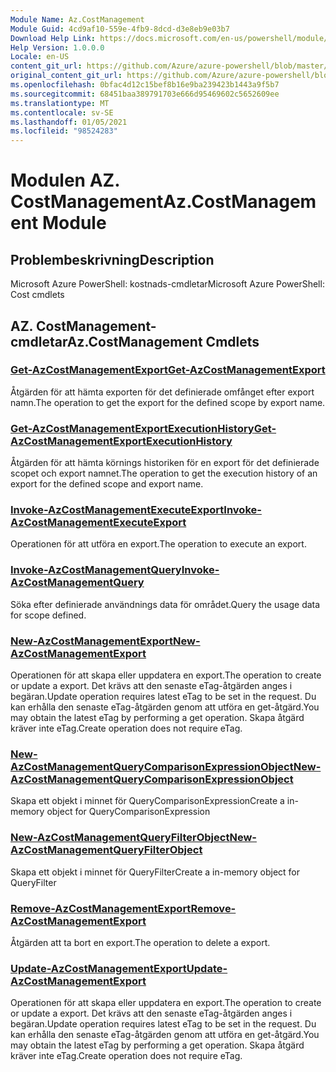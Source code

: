 ```yaml
---
Module Name: Az.CostManagement
Module Guid: 4cd9af10-559e-4fb9-8dcd-d3e8eb9e03b7
Download Help Link: https://docs.microsoft.com/en-us/powershell/module/az.costmanagement
Help Version: 1.0.0.0
Locale: en-US
content_git_url: https://github.com/Azure/azure-powershell/blob/master/src/CostManagement/help/Az.CostManagement.md
original_content_git_url: https://github.com/Azure/azure-powershell/blob/master/src/CostManagement/help/Az.CostManagement.md
ms.openlocfilehash: 0bfac4d12c15bef8b16e9ba239423b1443a9f5b7
ms.sourcegitcommit: 68451baa389791703e666d95469602c5652609ee
ms.translationtype: MT
ms.contentlocale: sv-SE
ms.lasthandoff: 01/05/2021
ms.locfileid: "98524283"
---
```

# <span data-ttu-id="34b3d-101">Modulen AZ. CostManagement</span><span class="sxs-lookup"><span data-stu-id="34b3d-101">Az.CostManagement Module</span></span>
## <span data-ttu-id="34b3d-102">Problembeskrivning</span><span class="sxs-lookup"><span data-stu-id="34b3d-102">Description</span></span>
<span data-ttu-id="34b3d-103">Microsoft Azure PowerShell: kostnads-cmdletar</span><span class="sxs-lookup"><span data-stu-id="34b3d-103">Microsoft Azure PowerShell: Cost cmdlets</span></span>

## <span data-ttu-id="34b3d-104">AZ. CostManagement-cmdletar</span><span class="sxs-lookup"><span data-stu-id="34b3d-104">Az.CostManagement Cmdlets</span></span>
### [<span data-ttu-id="34b3d-105">Get-AzCostManagementExport</span><span class="sxs-lookup"><span data-stu-id="34b3d-105">Get-AzCostManagementExport</span></span>](Get-AzCostManagementExport.md)
<span data-ttu-id="34b3d-106">Åtgärden för att hämta exporten för det definierade omfånget efter export namn.</span><span class="sxs-lookup"><span data-stu-id="34b3d-106">The operation to get the export for the defined scope by export name.</span></span>

### [<span data-ttu-id="34b3d-107">Get-AzCostManagementExportExecutionHistory</span><span class="sxs-lookup"><span data-stu-id="34b3d-107">Get-AzCostManagementExportExecutionHistory</span></span>](Get-AzCostManagementExportExecutionHistory.md)
<span data-ttu-id="34b3d-108">Åtgärden för att hämta körnings historiken för en export för det definierade scopet och export namnet.</span><span class="sxs-lookup"><span data-stu-id="34b3d-108">The operation to get the execution history of an export for the defined scope and export name.</span></span>

### [<span data-ttu-id="34b3d-109">Invoke-AzCostManagementExecuteExport</span><span class="sxs-lookup"><span data-stu-id="34b3d-109">Invoke-AzCostManagementExecuteExport</span></span>](Invoke-AzCostManagementExecuteExport.md)
<span data-ttu-id="34b3d-110">Operationen för att utföra en export.</span><span class="sxs-lookup"><span data-stu-id="34b3d-110">The operation to execute an export.</span></span>

### [<span data-ttu-id="34b3d-111">Invoke-AzCostManagementQuery</span><span class="sxs-lookup"><span data-stu-id="34b3d-111">Invoke-AzCostManagementQuery</span></span>](Invoke-AzCostManagementQuery.md)
<span data-ttu-id="34b3d-112">Söka efter definierade användnings data för området.</span><span class="sxs-lookup"><span data-stu-id="34b3d-112">Query the usage data for scope defined.</span></span>

### [<span data-ttu-id="34b3d-113">New-AzCostManagementExport</span><span class="sxs-lookup"><span data-stu-id="34b3d-113">New-AzCostManagementExport</span></span>](New-AzCostManagementExport.md)
<span data-ttu-id="34b3d-114">Operationen för att skapa eller uppdatera en export.</span><span class="sxs-lookup"><span data-stu-id="34b3d-114">The operation to create or update a export.</span></span>
<span data-ttu-id="34b3d-115">Det krävs att den senaste eTag-åtgärden anges i begäran.</span><span class="sxs-lookup"><span data-stu-id="34b3d-115">Update operation requires latest eTag to be set in the request.</span></span>
<span data-ttu-id="34b3d-116">Du kan erhålla den senaste eTag-åtgärden genom att utföra en get-åtgärd.</span><span class="sxs-lookup"><span data-stu-id="34b3d-116">You may obtain the latest eTag by performing a get operation.</span></span>
<span data-ttu-id="34b3d-117">Skapa åtgärd kräver inte eTag.</span><span class="sxs-lookup"><span data-stu-id="34b3d-117">Create operation does not require eTag.</span></span>

### [<span data-ttu-id="34b3d-118">New-AzCostManagementQueryComparisonExpressionObject</span><span class="sxs-lookup"><span data-stu-id="34b3d-118">New-AzCostManagementQueryComparisonExpressionObject</span></span>](New-AzCostManagementQueryComparisonExpressionObject.md)
<span data-ttu-id="34b3d-119">Skapa ett objekt i minnet för QueryComparisonExpression</span><span class="sxs-lookup"><span data-stu-id="34b3d-119">Create a in-memory object for QueryComparisonExpression</span></span>

### [<span data-ttu-id="34b3d-120">New-AzCostManagementQueryFilterObject</span><span class="sxs-lookup"><span data-stu-id="34b3d-120">New-AzCostManagementQueryFilterObject</span></span>](New-AzCostManagementQueryFilterObject.md)
<span data-ttu-id="34b3d-121">Skapa ett objekt i minnet för QueryFilter</span><span class="sxs-lookup"><span data-stu-id="34b3d-121">Create a in-memory object for QueryFilter</span></span>

### [<span data-ttu-id="34b3d-122">Remove-AzCostManagementExport</span><span class="sxs-lookup"><span data-stu-id="34b3d-122">Remove-AzCostManagementExport</span></span>](Remove-AzCostManagementExport.md)
<span data-ttu-id="34b3d-123">Åtgärden att ta bort en export.</span><span class="sxs-lookup"><span data-stu-id="34b3d-123">The operation to delete a export.</span></span>

### [<span data-ttu-id="34b3d-124">Update-AzCostManagementExport</span><span class="sxs-lookup"><span data-stu-id="34b3d-124">Update-AzCostManagementExport</span></span>](Update-AzCostManagementExport.md)
<span data-ttu-id="34b3d-125">Operationen för att skapa eller uppdatera en export.</span><span class="sxs-lookup"><span data-stu-id="34b3d-125">The operation to create or update a export.</span></span>
<span data-ttu-id="34b3d-126">Det krävs att den senaste eTag-åtgärden anges i begäran.</span><span class="sxs-lookup"><span data-stu-id="34b3d-126">Update operation requires latest eTag to be set in the request.</span></span>
<span data-ttu-id="34b3d-127">Du kan erhålla den senaste eTag-åtgärden genom att utföra en get-åtgärd.</span><span class="sxs-lookup"><span data-stu-id="34b3d-127">You may obtain the latest eTag by performing a get operation.</span></span>
<span data-ttu-id="34b3d-128">Skapa åtgärd kräver inte eTag.</span><span class="sxs-lookup"><span data-stu-id="34b3d-128">Create operation does not require eTag.</span></span>

